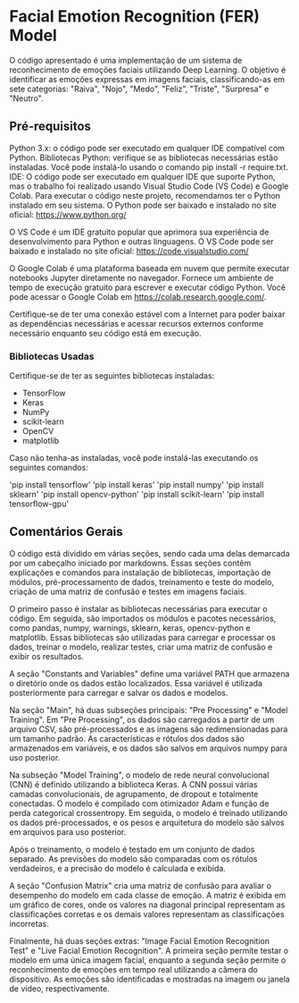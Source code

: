 # Facial Emotion Recognition (FER) Model

O código apresentado é uma implementação de um sistema de reconhecimento de emoções faciais utilizando Deep Learning. O objetivo é identificar as emoções expressas em imagens faciais, classificando-as em sete categorias: "Raiva", "Nojo", "Medo", "Feliz", "Triste", "Surpresa" e "Neutro".

## Pré-requisitos

Python 3.x: o código pode ser executado em qualquer IDE compatível com Python. Bibliotecas Python: verifique se as bibliotecas necessárias estão instaladas. Você pode instalá-lo usando o comando pip install -r require.txt. IDE: O código pode ser executado em qualquer IDE que suporte Python, mas o trabalho foi realizado usando Visual Studio Code (VS Code) e Google Colab. Para executar o código neste projeto, recomendamos ter o Python instalado em seu sistema. O Python pode ser baixado e instalado no site oficial: https://www.python.org/

 O VS Code é um IDE gratuito popular que aprimora sua experiência de desenvolvimento para Python e outras linguagens. O VS Code pode ser baixado e instalado no site oficial: https://code.visualstudio.com/

 O Google Colab é uma plataforma baseada em nuvem que permite executar notebooks Jupyter diretamente no navegador. Fornece um ambiente de tempo de execução gratuito para escrever e executar código Python. Você pode acessar o Google Colab em https://colab.research.google.com/.

 Certifique-se de ter uma conexão estável com a Internet para poder baixar as dependências necessárias e acessar recursos externos conforme necessário enquanto seu código está em execução.

### Bibliotecas Usadas

Certifique-se de ter as seguintes bibliotecas instaladas:

- TensorFlow
- Keras
- NumPy
- scikit-learn
- OpenCV
- matplotlib

Caso não tenha-as instaladas, você pode instalá-las executando os seguintes comandos:

'pip install tensorflow'
'pip install keras'
'pip install numpy'
'pip install sklearn'
'pip install opencv-python'
'pip install scikit-learn'
'pip install tensorflow-gpu'

## Comentários Gerais

O código está dividido em várias seções, sendo cada uma delas demarcada por um cabeçalho iniciado por markdowns. Essas seções contêm explicações e comandos para instalação de bibliotecas, importação de módulos, pré-processamento de dados, treinamento e teste do modelo, criação de uma matriz de confusão e testes em imagens faciais.

O primeiro passo é instalar as bibliotecas necessárias para executar o código. Em seguida, são importados os módulos e pacotes necessários, como pandas, numpy, warnings, sklearn, keras, opencv-python e matplotlib. Essas bibliotecas são utilizadas para carregar e processar os dados, treinar o modelo, realizar testes, criar uma matriz de confusão e exibir os resultados.

A seção "Constants and Variables" define uma variável PATH que armazena o diretório onde os dados estão localizados. Essa variável é utilizada posteriormente para carregar e salvar os dados e modelos.

Na seção "Main", há duas subseções principais: "Pre Processing" e "Model Training". Em "Pre Processing", os dados são carregados a partir de um arquivo CSV, são pré-processados e as imagens são redimensionadas para um tamanho padrão. As características e rótulos dos dados são armazenados em variáveis, e os dados são salvos em arquivos numpy para uso posterior.

Na subseção "Model Training", o modelo de rede neural convolucional (CNN) é definido utilizando a biblioteca Keras. A CNN possui várias camadas convolucionais, de agrupamento, de dropout e totalmente conectadas. O modelo é compilado com otimizador Adam e função de perda categorical crossentropy. Em seguida, o modelo é treinado utilizando os dados pré-processados, e os pesos e arquitetura do modelo são salvos em arquivos para uso posterior.

Após o treinamento, o modelo é testado em um conjunto de dados separado. As previsões do modelo são comparadas com os rótulos verdadeiros, e a precisão do modelo é calculada e exibida.

A seção "Confusion Matrix" cria uma matriz de confusão para avaliar o desempenho do modelo em cada classe de emoção. A matriz é exibida em um gráfico de cores, onde os valores na diagonal principal representam as classificações corretas e os demais valores representam as classificações incorretas.

Finalmente, há duas seções extras: "Image Facial Emotion Recognition Test" e "Live Facial Emotion Recognition". A primeira seção permite testar o modelo em uma única imagem facial, enquanto a segunda seção permite o reconhecimento de emoções em tempo real utilizando a câmera do dispositivo. As emoções são identificadas e mostradas na imagem ou janela de vídeo, respectivamente.



